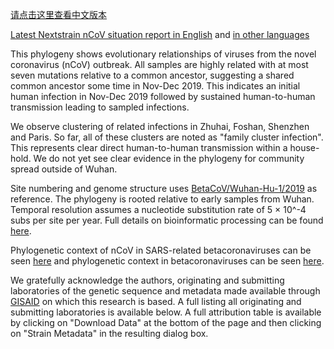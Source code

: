 [请点击这里查看中文版本](/ncov/zh)

[Latest Nextstrain nCoV situation report in English](https://nextstrain.org/narratives/ncov/sit-rep/2020-01-30) and [in other languages](https://nextstrain.org/narratives/ncov/sit-rep/)

This phylogeny shows evolutionary relationships of viruses from the novel coronavirus (nCoV) outbreak. All samples are highly related with at most seven mutations relative to a common ancestor, suggesting a shared common ancestor some time in Nov-Dec 2019. This indicates an initial human infection in Nov-Dec 2019 followed by sustained human-to-human transmission leading to sampled infections.

We observe clustering of related infections in Zhuhai, Foshan, Shenzhen and Paris. So far, all of these clusters are noted as "family cluster infection". This represents clear direct human-to-human transmission within a house-hold. We do not yet see clear evidence in the phylogeny for community spread outside of Wuhan.

Site numbering and genome structure uses [BetaCoV/Wuhan-Hu-1/2019](https://www.ncbi.nlm.nih.gov/nuccore/MN908947) as reference. The phylogeny is rooted relative to early samples from Wuhan. Temporal resolution assumes a nucleotide substitution rate of 5 &times; 10^-4 subs per site per year. Full details on bioinformatic processing can be found [here](https://github.com/nextstrain/ncov).

Phylogenetic context of nCoV in SARS-related betacoronaviruses can be seen [here](https://nextstrain.org/groups/blab/sars-like-cov) and phylogenetic context in betacoronaviruses can be seen [here](https://nextstrain.org/groups/blab/beta-cov).

We gratefully acknowledge the authors, originating and submitting laboratories of the genetic sequence and metadata made available through [GISAID](https://gisaid.org) on which this research is based. A full listing all originating and submitting laboratories is available below. A full attribution table is available by clicking on "Download Data" at the bottom of the page and then clicking on "Strain Metadata" in the resulting dialog box.
